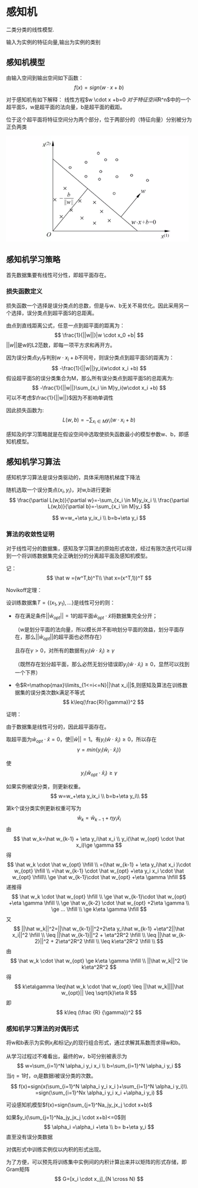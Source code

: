 # 感知机

二类分类的线性模型.

输入为实例的特征向量,输出为实例的类别

## 感知机模型

由输入空间到输出空间如下函数：
$$
f(x)=sign(w \cdot x + b)
$$

对于感知机有如下解释：
线性方程$w \cdot x +b=0 $对于特征空间$R^n$中的一个超平面S，w是超平面的法向量，b是超平面的截距。

位于这个超平面将特征空间分为两个部分，位于两部分的（特征向量）分别被分为正负两类

![image-20230118202909034](./%E6%84%9F%E7%9F%A5%E6%9C%BA.assets/image-20230118202909034.png)

## 感知机学习策略

首先数据集要有线性可分性，即超平面存在。

### 损失函数定义

损失函数一个选择是误分类点的总数，但是与w、b无关不易优化。因此采用另一个选择，误分类点到超平面S的总距离。

由点到直线距离公式，任意一点到超平面的距离为：
$$
\frac{1}{||w||}|w \cdot x_0 +b|
$$
$||w||$是w的L2范数，即每一项平方求和再开方。

因为误分类点$y_i$与判别$w \cdot x_i +b$不同号，则误分类点到超平面S的距离为：
$$
-\frac{1}{||w||}y_i(w\cdot x_i +b)
$$
假设超平面S的误分类集合为M，那么所有误分类点到超平面S的总距离为:
$$
-\frac{1}{||w||}\sum_{x_i \in M}y_i(w\cdot x_i +b)
$$
可以不考虑$\frac{1}{||w||}$因为不影响单调性

因此损失函数为:
$$
L(w,b)=-\sum_{x_i \in M}y_i(w \cdot x_i + b)
$$


感知及的学习策略就是在假设空间中选取使损失函数最小的模型参数w、b，即感知机模型。

## 感知机学习算法

感知机学习算法是误分类驱动的，具体采用随机梯度下降法

随机选取一个误分类点$(x_i,y_i)$，对w,b进行更新
$$
\frac{\partial L(w,b)}{\partial w}=-\sum_{x_i \in M}y_ix_i \\
\frac{\partial L(w,b)}{\partial b}=-\sum_{x_i \in M}y_i
$$

$$
w=w_+\eta y_ix_i \\
b=b+\eta y_i
$$

### 算法的收敛性证明

对于线性可分的数据集，感知及学习算法的原始形式收敛，经过有限次迭代可以得到一个将训练数据集完全正确划分的分离超平面及感知机模型。

记：
$$
\hat w =(w^T,b)^T\\
\hat x=(x^T,1))^T
$$


Novikoff定理：

设训练数据集$T=\{(x_1,y_1),...\}$是线性可分的则：

- 存在满足条件$||\hat w_{opt}||=1$的超平面$\hat w_{opt} \cdot \hat x$将数据集完全分开；

  （w是划分平面的法向量，所以模长并不影响划分平面的效益，划分平面存在，那么$||\hat w_{opt}||$的超平面也必然存在）

  且存在$\gamma>0$，对所有的数据有$y_i(\hat w \cdot \hat x_i)\ge \gamma$

  （既然存在划分超平面，那么必然无划分错误即$y_i(\hat w \cdot \hat x_i)\ge 0$，显然可以找到一个下界）

- 令$R=\mathop{max}\limits_{1<=i<=N}||\hat x_i||$,则感知及算法在训练数据集的误分类次数k满足不等式
  $$
  k\leq(\frac{R}{\gamma})^2
  $$



证明：



由于数据集是线性可分的，因此超平面存在。

取超平面为$\hat w_{opt}\cdot \hat x=0$，使$||\hat w||=1$。有$y_i(\hat w \cdot \hat x_i)\ge 0$，所以存在
$$
\gamma=min\{y_i (\hat w_i \cdot \hat x_i)\}
$$


使
$$
y_i(\hat w_{opt} \cdot \hat x_i)\ge \gamma
$$


如果实例被误分类，则更新权重。
$$
w=w_+\eta y_ix_i \\
b=b+\eta y_i\\
$$

第k个误分类实例更新权重可写为
$$
\hat w_k=\hat w_{k-1} + \eta y_i\hat x_i
$$
由
$$
\hat w_k=\hat w_{k-1} + \eta y_i\hat x_i \\
y_i(\hat w_{opt} \cdot \hat x_i)\ge \gamma
$$
得
$$
\hat w_k \cdot \hat w_{opt} \hfill \\
=(\hat w_{k-1} + \eta y_i\hat x_i )\cdot w_{opt} \hfill \\
=\hat w_{k-1} \cdot  \hat w_{opt} +\eta y_i  x_i \cdot \hat w_{opt} \hfill\\
\ge \hat w_{k-1}\cdot \hat w_{opt} +\eta \gamma \hfill
$$
递推得
$$
\hat w_k \cdot \hat w_{opt} \hfill \\
\ge \hat w_{k-1}\cdot \hat w_{opt} +\eta \gamma \hfill \\
\ge \hat w_{k-2} \cdot \hat w_{opt} +2\eta \gamma \\
\ge ... \hfill \\
\ge k\eta \gamma \hfill
$$
又
$$
||\hat w_k||^2=||\hat w_{k-1}||^2+2\eta y_i\hat w_{k-1} +\eta^2||\hat x_i||^2 \hfill \\
\leq ||\hat w_{k-1}||^2 + \eta^2R^2 \hfill \\
\leq ||\hat w_{k-2}||^2 + 2\eta^2R^2 \hfill \\
\leq k\eta^2R^2 \hfill \\
$$
由
$$
\hat w_k \cdot \hat w_{opt} \ge k\eta \gamma \hfill \\
||\hat w_k||^2 \le k\eta^2R^2
$$
得
$$
k\eta\gamma \leq\hat w_k \cdot \hat w_{opt} \leq ||\hat w_k||||\hat w_{opt}|| \leq \sqrt{k}\eta R
$$
即
$$
k\leq (\frac {R} {\gamma})^2
$$

### 感知机学习算法的对偶形式

将w和b表示为实例$x_i$和标记$y_i$的现行组合形式，通过求解其系数而求得w和b。

从学习过程过不难看出，最终的w，b可分别被表示为
$$
w=\sum_{i=1}^N \alpha_i y_i x_i \\
b=\sum_{i=1}^N \alpha_i y_i
$$
当$\eta =1$时，$\alpha_i$是数据i被误分类的次数。
$$
f(x)=sign(x(\sum_{i=1}^N \alpha_i y_i x_i )+\sum_{i=1}^N \alpha_i y_i)\\
=sign(\sum_{i=1}^Nx \alpha_i y_i x_i +\alpha_i y_i)
$$


可设感知机模型$f(x)=sign(\sum_{j=1}^Na_jy_jx_j \cdot x+b)$

如果$y_i(\sum_{j=1}^Na_jy_jx_j \cdot x+b)<=0$则
$$
\alpha_i =\alpha_i +\eta \\
b= b+\eta y_i
$$
直至没有误分类数据



对偶形式中训练实例仅以内积的形式出现。

为了方便，可以预先将训练集中实例间的内积计算出来并以矩阵的形式存储，即Gram矩阵
$$
G=[x_i \cdot x_j]_{N \cross N}
$$
